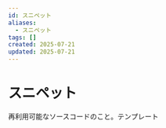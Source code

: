 ```yaml
---
id: スニペット
aliases:
  - スニペット
tags: []
created: 2025-07-21
updated: 2025-07-21
---
```


# スニペット

再利用可能なソースコードのこと。テンプレート
